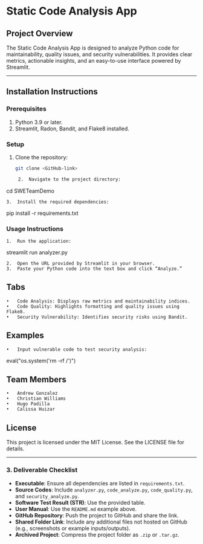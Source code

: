 
# Static Code Analysis App

## Project Overview
The Static Code Analysis App is designed to analyze Python code for maintainability, quality issues, and security vulnerabilities. It provides clear metrics, actionable insights, and an easy-to-use interface powered by Streamlit.

---

## Installation Instructions

### Prerequisites
1. Python 3.9 or later.
2. Streamlit, Radon, Bandit, and Flake8 installed.

### Setup
1. Clone the repository:
   ```bash
   git clone <GitHub-link>

	2.	Navigate to the project directory:

cd SWETeamDemo


	3.	Install the required dependencies:

pip install -r requirements.txt

### Usage Instructions

	1.	Run the application:

streamlit run analyzer.py


	2.	Open the URL provided by Streamlit in your browser.
	3.	Paste your Python code into the text box and click “Analyze.”

## Tabs

	•	Code Analysis: Displays raw metrics and maintainability indices.
	•	Code Quality: Highlights formatting and quality issues using Flake8.
	•	Security Vulnerability: Identifies security risks using Bandit.

## Examples

	•	Input vulnerable code to test security analysis:

eval("os.system('rm -rf /')")

## Team Members

	•	Andrew Gonzalez
	•	Christian Williams
	•	Hugo Padilla
	•	Calissa Huizar

## License

This project is licensed under the MIT License. See the LICENSE file for details.

---

### **3. Deliverable Checklist**
- **Executable**: Ensure all dependencies are listed in `requirements.txt`.
- **Source Codes**: Include `analyzer.py`, `code_analyze.py`, `code_quality.py`, and `security_analyze.py`.
- **Software Test Result (STR)**: Use the provided table.
- **User Manual**: Use the `README.md` example above.
- **GitHub Repository**: Push the project to GitHub and share the link.
- **Shared Folder Link**: Include any additional files not hosted on GitHub (e.g., screenshots or example inputs/outputs).
- **Archived Project**: Compress the project folder as `.zip` or `.tar.gz`.
